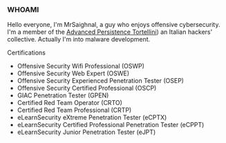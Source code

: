 ### WHOAMI

Hello everyone, I'm MrSaighnal, a guy who enjoys offensive cybersecurity. I'm a member of the [Advanced Persistence Tortellini](https://aptw.tf/about/)) an Italian hackers' collective. Actually I'm into malware development.

Certifications
- Offensive Security Wifi Professional (OSWP)
- Offensive Security Web Expert (OSWE)
- Offensive Security Experienced Penetration Tester (OSEP)
- Offensive Security Certified Professional (OSCP)
- GIAC Penetration Tester (GPEN)
- Certified Red Team Operator (CRTO)
- Certified Red Team Professional (CRTP)
- eLearnSecurity eXtreme Penetration Tester (eCPTX)
- eLearnSecurity Certified Professional Penetration Tester (eCPPT)
- eLearnSecurity Junior Penetration Tester (eJPT)
